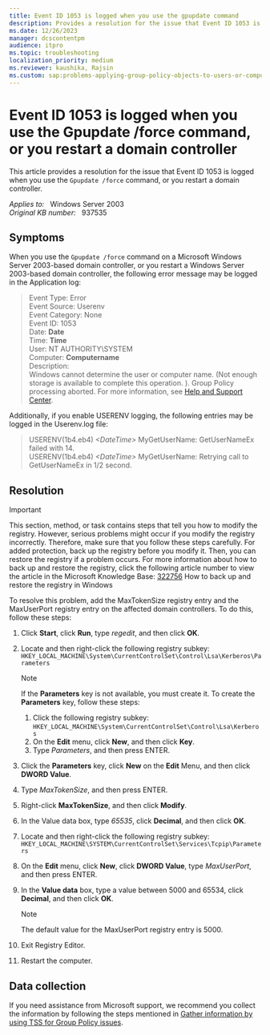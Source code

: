 ```yaml
---
title: Event ID 1053 is logged when you use the gpupdate command
description: Provides a resolution for the issue that Event ID 1053 is logged when you use the Gpupdate /force command, or you restart a domain controller
ms.date: 12/26/2023
manager: dcscontentpm
audience: itpro
ms.topic: troubleshooting
localization_priority: medium
ms.reviewer: kaushika, Rajsin
ms.custom: sap:problems-applying-group-policy-objects-to-users-or-computers, csstroubleshoot
---
```

# Event ID 1053 is logged when you use the Gpupdate /force command, or you restart a domain controller

This article provides a resolution for the issue that Event ID 1053 is logged when you use the `Gpupdate /force` command, or you restart a domain controller.

_Applies to:_ &nbsp; Windows Server 2003  
_Original KB number:_ &nbsp; 937535

## Symptoms

When you use the `Gpupdate /force` command on a Microsoft Windows Server 2003-based domain controller, or you restart a Windows Server 2003-based domain controller, the following error message may be logged in the Application log:  
> Event Type: Error  
 Event Source: Userenv  
 Event Category: None  
 Event ID: 1053  
 Date: **Date**  
 Time: **Time**  
 User: NT AUTHORITY\\SYSTEM  
 Computer: **Computername**  
 Description:  
Windows cannot determine the user or computer name. (Not enough storage is available to complete this operation. ). Group Policy processing aborted. For more information, see [Help and Support Center](https://go.microsoft.com/fwlink/events.asp).  

Additionally, if you enable USERENV logging, the following entries may be logged in the Userenv.log file:  
> USERENV(1b4.eb4) *\<DateTime>* MyGetUserName: GetUserNameEx failed with 14.  
USERENV(1b4.eb4) *\<DateTime>* MyGetUserName: Retrying call to GetUserNameEx in 1/2 second.

## Resolution

> [!IMPORTANT]
> This section, method, or task contains steps that tell you how to modify the registry. However, serious problems might occur if you modify the registry incorrectly. Therefore, make sure that you follow these steps carefully. For added protection, back up the registry before you modify it. Then, you can restore the registry if a problem occurs. For more information about how to back up and restore the registry, click the following article number to view the article in the Microsoft Knowledge Base: [322756](https://support.microsoft.com/help/322756) How to back up and restore the registry in Windows  

To resolve this problem, add the MaxTokenSize registry entry and the MaxUserPort registry entry on the affected domain controllers. To do this, follow these steps:

1. Click **Start**, click **Run**, type *regedit*, and then click **OK**.
2. Locate and then right-click the following registry subkey:
 `HKEY_LOCAL_MACHINE\System\CurrentControlSet\Control\Lsa\Kerberos\Parameters`
   > [!NOTE]
   > If the **Parameters** key is not available, you must create it. To create the **Parameters** key, follow these steps:
   >
   >1. Click the following registry subkey: `HKEY_LOCAL_MACHINE\System\CurrentControlSet\Control\Lsa\Kerberos`  
   >2. On the **Edit** menu, click **New**, and then click **Key**.
   >3. Type *Parameters*, and then press ENTER.

3. Click the **Parameters** key, click **New** on the **Edit** Menu, and then click **DWORD Value**.
4. Type *MaxTokenSize*, and then press ENTER.
5. Right-click **MaxTokenSize**, and then click **Modify**.
6. In the Value data box, type *65535*, click **Decimal**, and then click **OK**.
7. Locate and then right-click the following registry subkey: `HKEY_LOCAL_MACHINE\SYSTEM\CurrentControlSet\Services\Tcpip\Parameters`

8. On the **Edit** menu, click **New**, click **DWORD Value**, type *MaxUserPort*, and then press ENTER.
9. In the **Value data** box, type a value between 5000 and 65534, click **Decimal**, and then click **OK**.

    > [!NOTE]
    > The default value for the MaxUserPort registry entry is 5000.
10. Exit Registry Editor.
11. Restart the computer.

## Data collection

If you need assistance from Microsoft support, we recommend you collect the information by following the steps mentioned in [Gather information by using TSS for Group Policy issues](../../windows-client/windows-troubleshooters/gather-information-using-tss-group-policy.md).
